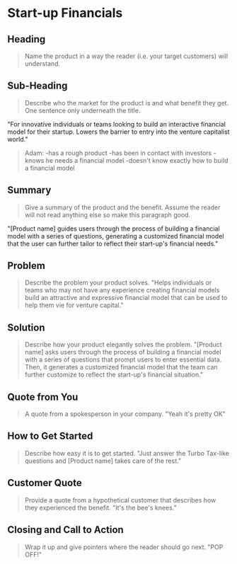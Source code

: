 # Start-up Financials #

<!-- 
> This material was originally posted [here](http://www.quora.com/What-is-Amazons-approach-to-product-development-and-product-management). It is reproduced here for posterities sake.

There is an approach called "working backwards" that is widely used at Amazon. They work backwards from the customer, rather than starting with an idea for a product and trying to bolt customers onto it. While working backwards can be applied to any specific product decision, using this approach is especially important when developing new products or features.

For new initiatives a product manager typically starts by writing an internal press release announcing the finished product. The target audience for the press release is the new/updated product's customers, which can be retail customers or internal users of a tool or technology. Internal press releases are centered around the customer problem, how current solutions (internal or external) fail, and how the new product will blow away existing solutions.

If the benefits listed don't sound very interesting or exciting to customers, then perhaps they're not (and shouldn't be built). Instead, the product manager should keep iterating on the press release until they've come up with benefits that actually sound like benefits. Iterating on a press release is a lot less expensive than iterating on the product itself (and quicker!).

If the press release is more than a page and a half, it is probably too long. Keep it simple. 3-4 sentences for most paragraphs. Cut out the fat. Don't make it into a spec. You can accompany the press release with a FAQ that answers all of the other business or execution questions so the press release can stay focused on what the customer gets. My rule of thumb is that if the press release is hard to write, then the product is probably going to suck. Keep working at it until the outline for each paragraph flows. 

Oh, and I also like to write press-releases in what I call "Oprah-speak" for mainstream consumer products. Imagine you're sitting on Oprah's couch and have just explained the product to her, and then you listen as she explains it to her audience. That's "Oprah-speak", not "Geek-speak".

Once the project moves into development, the press release can be used as a touchstone; a guiding light. The product team can ask themselves, "Are we building what is in the press release?" If they find they're spending time building things that aren't in the press release (overbuilding), they need to ask themselves why. This keeps product development focused on achieving the customer benefits and not building extraneous stuff that takes longer to build, takes resources to maintain, and doesn't provide real customer benefit (at least not enough to warrant inclusion in the press release).
 -->
 
## Heading ##
  > Name the product in a way the reader (i.e. your target customers) will understand.

## Sub-Heading ##
  > Describe who the market for the product is and what benefit they get. One sentence only underneath the title.

  "For innovative individuals or teams looking to build an interactive financial model for their startup.
  Lowers the barrier to entry into the venture capitalist world."

  > Adam:
    -has a rough product
    -has been in contact with investors
    -knows he needs a financial model
    -doesn't know exactly how to build a financial model

## Summary ##
  > Give a summary of the product and the benefit. Assume the reader will not read anything else so make this paragraph good.

  "[Product name] guides users through the process of building a financial model with a series of questions, generating a customized financial model that the user can further tailor to reflect their start-up's financial needs."

## Problem ##
  > Describe the problem your product solves.
  "Helps individuals or teams who may not have any experience creating financial models build an attractive and expressive financial model that can be used to help them vie for venture capital."

## Solution ##
  > Describe how your product elegantly solves the problem.
  "[Product name] asks users through the process of building a financial model with a series of questions that prompt users to enter essential data. Then, it generates a customized financial model that the team can further customize to reflect the start-up's financial situation."

## Quote from You ##
  > A quote from a spokesperson in your company.
  "Yeah it's pretty OK"

## How to Get Started ##
  > Describe how easy it is to get started.
  "Just answer the Turbo Tax-like questions and [Product name] takes care of the rest."

## Customer Quote ##
  > Provide a quote from a hypothetical customer that describes how they experienced the benefit.
  "It's the bee's knees."

## Closing and Call to Action ##
  > Wrap it up and give pointers where the reader should go next.
  "POP OFF!"